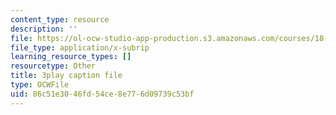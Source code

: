 ```yaml
---
content_type: resource
description: ''
file: https://ol-ocw-studio-app-production.s3.amazonaws.com/courses/18-01sc-single-variable-calculus-fall-2010/86c51e3046fd54ce8e776d09739c53bf_4sTKcvYMNxk.vtt
file_type: application/x-subrip
learning_resource_types: []
resourcetype: Other
title: 3play caption file
type: OCWFile
uid: 86c51e30-46fd-54ce-8e77-6d09739c53bf
---
```

